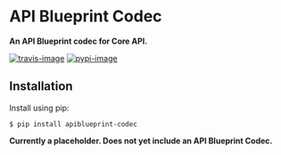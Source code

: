 # API Blueprint Codec

**An API Blueprint codec for Core API.**

[![travis-image]][travis]
[![pypi-image]][pypi]

## Installation

Install using pip:

    $ pip install apiblueprint-codec

**Currently a placeholder. Does not yet include an API Blueprint Codec.**


[travis-image]: https://secure.travis-ci.org/encode/apiblueprint-codec.svg?branch=master
[travis]: http://travis-ci.org/encode/apiblueprint-codec?branch=master
[pypi-image]: https://img.shields.io/pypi/v/apiblueprint-codec.svg
[pypi]: https://pypi.python.org/pypi/apiblueprint-codec
